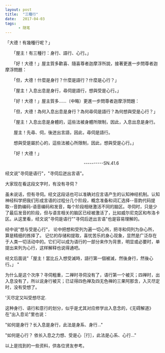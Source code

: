 ```yaml
---
layout: post
title:  "三種行"
date:   2017-04-03
tags:
      - 随笔
---
```



「大德！有幾種行呢？」 

　　「屋主！有三種行：身行、語行、心行。」 

　　「好！大德！」屋主質多歡喜、隨喜尊者迦摩浮所說，接著更進一步問尊者迦摩浮問題： 

　　「但，大德！什麼是身行？什麼是語行？什麼是心行？」 

　　「屋主！入息出息是身行，尋伺是語行，想與受是心行。」 

　　「好！大德！」屋主質多......（中略）更進一步問尊者迦摩浮問題： 

　　「但，大德！為何入息出息是身行？為何尋伺是語行？為何想與受是心行？」 

　　「屋主！入息出息是身體的，這些法被身體所限制，因此，入息出息是身行。 

　　屋主！先尋、伺，後迸出言語，因此，尋伺是語行。 

　　想與受是屬於心的，這些法被心所限制，因此，想與受是心行。」 

　　「好！大德！」



                                                               
 \-\-\-\-\-\-\-\-\--SN.41.6



经文说"寻伺是语行"，"寻伺后迸出言语"。



大家现在看这段文字时，有没有寻伺？



虽未说话，但有寻伺。经文这段话也可以准确对应言语产生的认知神经机制。认知神经科学把我们形成言语的过程分几个阶段，概念准备和词汇选择\--音韵代码提取\--音韵编码-语音编码和发音，每个阶段相继激活不同的脑区。寻伺时，只是少了最后发音的阶段，但与语言相关的脑区已经被激活了，比如威尔尼克区和布洛卡区。从这里看，经文说"寻伺是语行""寻伺后迸出言语"也是容易理解的。



经中说"想与受是心行"，
论中把想和受列为遍一切心所，把寻和伺列为杂心所，算是精细的拣择了。
记忆的存储和提取，喜忧苦乐的身心现象，显然是广泛存在于人类一切活动中的。它们可以成为语行的一部分来作为背景，明显或必要时，单提出来列为心行，这样解释也说得通吧。



经文后面说"「屋主！當比丘入想受滅時，語行第一個被滅，然後身行，然後心行。」
\"



为什么是这个次序？寻伺粗重，二禅时寻伺没有了，语行第一个被灭；四禅时，出入息没有了，所以说身行被灭；已证得四色禅及四无色禅的三果阿那含，入灭尽定时，没有受想了。

\'灭尽定又叫受想尽定.

这种身行、语行和意行的划分，似乎是尤其对应修学出入息念的，《无碍解道》在"出入息论"里也说：

"如何是身行？长入息是身行，此法是身系、身行\..."

"如何是心行？ 依长入息之力想、受是心［行］，此法是心系、心行\..."



以上是找到的一些资料，供各位贤友参考。

